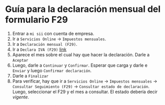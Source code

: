 # Guía para la declaración mensual del formulario F29

1. Entrar a `mi sii` con cuenta de empresa.
2. Ir a `Servicios Online` &rarr; `Impuestos mensuales`.
3. Ir a `Declaración mensual (F29)`.
4. Ir a `Declara IVA (F29)` [link](https://www4.sii.cl/propuestaf29ui/index.html#/default)
5. Aparece el mes sobre el cual hay que hacer la declaración. Darle a `Aceptar`
6. Luego, darle a `Continuar` y `Confirmar`. Esperar que carga y darle e `Enviar` y luego `Confirmar declaración`.
7. Darle a `Finalizar`
8. Para verificar, hay que ir a `Servicios Online` &rarr; `Impuestos mensuales` &rarr; `Consultar Seguimiento (F29)` &rarr; `Consultar estado de declaración`. Luego, seleccionar el F29 y el mes a consultar. El estado debería decir *vigente*.

